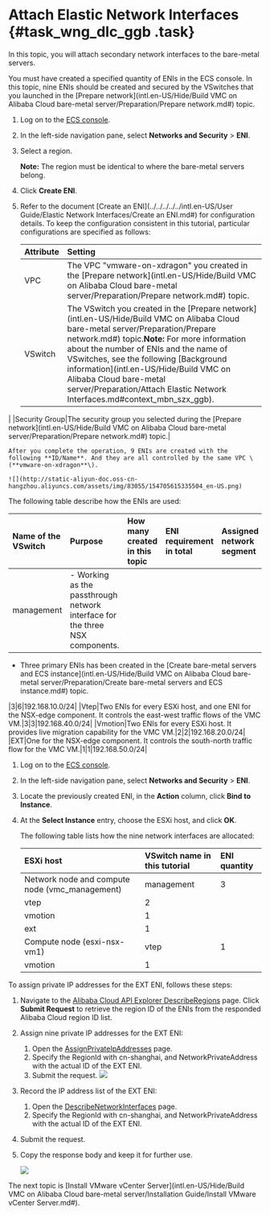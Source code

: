 # Attach Elastic Network Interfaces {#task_wng_dlc_ggb .task}

In this topic, you will attach secondary network interfaces to the bare-metal servers.

You must have created a specified quantity of ENIs in the ECS console. In this topic, nine ENIs should be created and secured by the VSwitches that you launched in the [Prepare network](intl.en-US/Hide/Build VMC on Alibaba Cloud bare-metal server/Preparation/Prepare network.md#) topic.

1.  Log on to the [ECS console](https://ecs.console.aliyun.com/?spm=a2c4g.11186623.2.9.FNEORG#/home).
2.  In the left-side navigation pane, select **Networks and Security** \> **ENI**.
3.  Select a region.

    **Note:** The region must be identical to where the bare-metal servers belong.

4.  Click **Create ENI**.
5.  Refer to the document [Create an ENI](../../../../../intl.en-US/User Guide/Elastic Network Interfaces/Create an ENI.md#) for configuration details. To keep the configuration consistent in this tutorial, particular configurations are specified as follows:

    |Attribute|Setting|
    |:--------|:------|
    |VPC|The VPC "vmware-on-xdragon" you created in the [Prepare network](intl.en-US/Hide/Build VMC on Alibaba Cloud bare-metal server/Preparation/Prepare network.md#) topic.|
    |VSwitch|The VSwitch you created in the [Prepare network](intl.en-US/Hide/Build VMC on Alibaba Cloud bare-metal server/Preparation/Prepare network.md#) topic.**Note:** For more information about the number of ENIs and the name of VSwitches, see the following [Background information](intl.en-US/Hide/Build VMC on Alibaba Cloud bare-metal server/Preparation/Attach Elastic Network Interfaces.md#context_mbn_szx_ggb).

|
    |Security Group|The security group you selected during the [Prepare network](intl.en-US/Hide/Build VMC on Alibaba Cloud bare-metal server/Preparation/Prepare network.md#) topic.|

    After you complete the operation, 9 ENIs are created with the following **ID/Name**. And they are all controlled by the same VPC \(**vmware-on-xdragon**\).

    ![](http://static-aliyun-doc.oss-cn-hangzhou.aliyuncs.com/assets/img/83055/154705615335504_en-US.png)


The following table describe how the ENIs are used:

|Name of the VSwitch|Purpose|How many created in this topic|ENI requirement in total|Assigned network segment|
|:------------------|:------|:-----------------------------|:-----------------------|:-----------------------|
|management| -   Working as the passthrough network interface for the three NSX components.
-   Three primary ENIs has been created in the [Create bare-metal servers and ECS instance](intl.en-US/Hide/Build VMC on Alibaba Cloud bare-metal server/Preparation/Create bare-metal servers and ECS instance.md#) topic.

 |3|6|192.168.10.0/24|
|Vtep|Two ENIs for every ESXi host, and one ENI for the NSX-edge component. It controls the east-west traffic flows of the VMC VM.|3|3|192.168.40.0/24|
|Vmotion|Two ENIs for every ESXi host. It provides live migration capability for the VMC VM.|2|2|192.168.20.0/24|
|EXT|One for the NSX-edge component. It controls the south-north traffic flow for the VMC VM.|1|1|192.168.50.0/24|

1.  Log on to the [ECS console](https://ecs.console.aliyun.com/?spm=a2c4g.11186623.2.9.FNEORG#/home). 
2.  In the left-side navigation pane, select **Networks and Security** \> **ENI**. 
3.  Locate the previously created ENI, in the **Action** column, click **Bind to Instance**. 
4.  At the **Select Instance** entry, choose the ESXi host, and click **OK**. 

    The following table lists how the nine network interfaces are allocated:

    |ESXi host|VSwitch name in this tutorial|ENI quantity|
    |:--------|:----------------------------|:-----------|
    |Network node and compute node \(vmc\_management\)|management|3|
    |vtep|2|
    |vmotion|1|
    |ext|1|
    |Compute node \(esxi-nsx-vm1\)|vtep|1|
    |vmotion|1|


To assign private IP addresses for the EXT ENI, follows these steps:

1.  Navigate to the [Alibaba Cloud API Explorer DescribeRegions](https://api.aliyun.com/#product=Ecs&api=DescribeRegions) page. Click **Submit Request** to retrieve the region ID of the ENIs from the responded Alibaba Cloud region ID list.
2.  Assign nine private IP addresses for the EXT ENI:

    1.  Open the [AssignPrivateIpAddresses](https://api.aliyun.com/#product=Ecs&api=AssignPrivateIpAddresses) page.
    2.  Specify the RegionId with cn-shanghai, and NetworkPrivateAddress with the actual ID of the EXT ENI.
    3.  Submit the request.
    ![](http://static-aliyun-doc.oss-cn-hangzhou.aliyuncs.com/assets/img/83055/154705615335507_en-US.png)

3.  Record the IP address list of the EXT ENI:
    1.  Open the [DescribeNetworkInterfaces](https://api.aliyun.com/#product=Ecs&api=DescribeNetworkInterfaces) page.
    2.  Specify the RegionId with cn-shanghai, and NetworkPrivateAddress with the actual ID of the EXT ENI.
4.  Submit the request.
5.  Copy the response body and keep it for further use.

    ![](http://static-aliyun-doc.oss-cn-hangzhou.aliyuncs.com/assets/img/83055/154705615335508_en-US.png)


The next topic is [Install VMware vCenter Server](intl.en-US/Hide/Build VMC on Alibaba Cloud bare-metal server/Installation Guide/Install VMware vCenter Server.md#).

